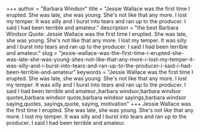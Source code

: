 +++
author = "Barbara Windsor"
title = "Jessie Wallace was the first time I erupted. She was late, she was young. She's not like that any more. I lost my temper. It was silly and I burst into tears and ran up to the producer. I said I had been terrible and amateur."
description = "the best Barbara Windsor Quote: Jessie Wallace was the first time I erupted. She was late, she was young. She's not like that any more. I lost my temper. It was silly and I burst into tears and ran up to the producer. I said I had been terrible and amateur."
slug = "jessie-wallace-was-the-first-time-i-erupted-she-was-late-she-was-young-shes-not-like-that-any-more-i-lost-my-temper-it-was-silly-and-i-burst-into-tears-and-ran-up-to-the-producer-i-said-i-had-been-terrible-and-amateur"
keywords = "Jessie Wallace was the first time I erupted. She was late, she was young. She's not like that any more. I lost my temper. It was silly and I burst into tears and ran up to the producer. I said I had been terrible and amateur.,barbara windsor,barbara windsor quotes,barbara windsor quote,barbara windsor sayings,barbara windsor saying,quotes, sayings,quote, saying, motivation"
+++
Jessie Wallace was the first time I erupted. She was late, she was young. She's not like that any more. I lost my temper. It was silly and I burst into tears and ran up to the producer. I said I had been terrible and amateur.
